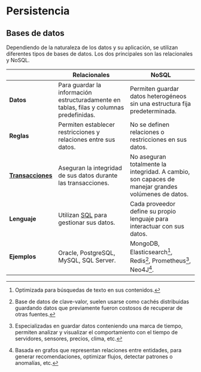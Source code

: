 # Persistencia
## Bases de datos

Dependiendo de la naturaleza de los datos y su aplicación, se utilizan diferentes tipos de bases de datos. Los dos principales son las relacionales y NoSQL.

| | Relacionales | NoSQL |
|-|--------------|-------|
| **Datos** | Para guardar la información estructuradamente en tablas, filas y columnas predefinidas. | Permiten guardar datos heterogéneos sin una estructura fija predeterminada. |
| **Reglas** | Permiten establecer restricciones y relaciones entre sus datos. | No se definen relaciones o restricciones en sus datos. |
| [**Transacciones**](spring-data-transacciones.md) | Aseguran la integridad de sus datos durante las transacciones. | No aseguran totalmente la integridad. A cambio, son capaces de manejar grandes volúmenes de datos. |
| **Lenguaje** | Utilizan [SQL](sql.md) para gestionar sus datos. | Cada proveedor define su propio lenguaje para interactuar con sus datos. |
| **Ejemplos** | Oracle, PostgreSQL, MySQL, SQL Server. | MongoDB, Elasticsearch[^1], Redis[^2], Prometheus[^3], Neo4J[^4].

[^1]: Optimizada para búsquedas de texto en sus contenidos.

[^2]: Base de datos de clave-valor, suelen usarse como cachés distribuidas guardando datos que previamente fueron costosos de recuperar de otras fuentes.

[^3]: Especializadas en guardar datos conteniendo una marca de tiempo, permiten analizar y visualizar el comportamiento con el tiempo de servidores, sensores, precios, clima, etc.

[^4]: Basada en grafos que representan relaciones entre entidades, para generar recomendaciones, optimizar flujos, detectar patrones o anomalías, etc.